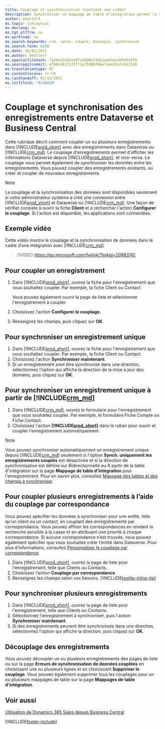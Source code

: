 ```yaml
---
title: Couplage et synchronisation (contient une vidéo)
description: Synchroniser un mappage de table d’intégration permet la synchronisation des données dans tous les enregistrements dans une table de Business Central ainsi que de la table Dynamics 365 Sales qui sont couplées.
author: bholtorf
ms.topic: conceptual
ms.devlang: na
ms.tgt_pltfrm: na
ms.workload: na
ms.search.keywords: crm, sales, couple, decouple, synchronize
ms.search.form: 6250
ms.date: 10/01/2021
ms.author: bholtorf
ms.openlocfilehash: 71e0e319162e071d880ef4d314eb54cdd5d918f0
ms.sourcegitcommit: ef80c461713fff1a75998766e7a4ed3a7c6121d0
ms.translationtype: HT
ms.contentlocale: fr-CA
ms.lasthandoff: 02/15/2022
ms.locfileid: "8136410"
---
```

# <a name="coupling-and-synchronizing-records-between-dataverse-and-business-central"></a>Couplage et synchronisation des enregistrements entre Dataverse et Business Central

Cette rubrique décrit comment coupler un ou plusieurs enregistrements dans [!INCLUDE[prod_short](includes/prod_short.md)] avec des enregistrements dans Dataverse ou [!INCLUDE[crm_md](includes/crm_md.md)]. Le couplage d'enregistrements permet d'afficher les informations Dataverse depuis [!INCLUDE[prod_short](includes/prod_short.md)], et vice-versa. Le couplage vous permet également de synchroniser les données entre les enregistrements. Vous pouvez coupler des enregistrements existants, ou créer et coupler de nouveaux enregistrements.

> [!Note]
> Le couplage et la synchronisation des données sont disponibles seulement si votre administrateur système a créé une connexion entre [!INCLUDE[prod_short](includes/prod_short.md)] et Dataverse ou [!INCLUDE[crm_md](includes/crm_md.md)]. Une façon de vérifier consiste à ouvrir la fiche **Client** et à rechercher l'action **Configurer le couplage**. Si l'action est disponible, les applications sont connectées.   

## <a name="video-example"></a>Exemple vidéo
Cette vidéo montre le couplage et la synchronisation de données dans le cadre d’une intégration avec [!INCLUDE[crm_md](includes/crm_md.md)].

> [!VIDEO https://go.microsoft.com/fwlink/?linkid=2098376]

## <a name="to-couple-a-record"></a>Pour coupler un enregistrement  
1.  Dans [!INCLUDE[prod_short](includes/prod_short.md)], ouvrez la fiche pour l'enregistrement que vous souhaitez coupler. Par exemple, la fiche Client ou Contact.  

    Vous pouvez également ouvrir la page de liste et sélectionner l'enregistrement à coupler.  

2.  Choisissez l'action **Configurer le couplage**.  
3.  Renseignez les champs, puis cliquez sur **OK**.  

## <a name="to-synchronize-a-single-record"></a>Pour synchroniser un enregistrement unique  
1.  Dans [!INCLUDE[prod_short](includes/prod_short.md)], ouvrez la fiche pour l'enregistrement que vous souhaitez coupler. Par exemple, la fiche Client ou Contact.  
2.  Choisissez l'action **Synchroniser maintenant**.  
3.  Si un enregistrement peut être synchronisé dans une direction, sélectionnez l'option qui affiche la direction de la mise à jour des données, puis cliquez sur **OK**.  

## <a name="to-synchronize-a-single-record-from-crm_md"></a>Pour synchroniser un enregistrement unique à partir de [!INCLUDE[crm_md](includes/crm_md.md)]  
1.  Dans [!INCLUDE[crm_md](includes/crm_md.md)], ouvrez le formulaire pour l'enregistrement que vous souhaitez coupler. Par exemple, le formulaire Fiche Compte ou Fiche Contact.  
2.  Choisissez l'action **[!INCLUDE[prod_short](includes/prod_short.md)]** dans le ruban pour ouvrir et coupler l'enregistrement automatiquement.

> [!Note]
> Vous pouvez synchroniser automatiquement un enregistrement unique depuis [!INCLUDE[crm_md](includes/crm_md.md)] seulement si l'option **Synch. uniquement les enregistrements couplés** est désactivée et si la direction de synchronisation est définie sur Bidirectionnelle ou À partir de la table d'intégration sur la page **Mappage de table d'intégration** pour l'enregistrement. Pour en savoir plus, consultez [Mappage des tables et des champs à synchroniser](admin-how-to-modify-table-mappings-for-synchronization.md#creating-new-records).     

## <a name="to-couple-multiple-records-using-match-based-coupling"></a>Pour coupler plusieurs enregistrements à l’aide du couplage par correspondance

Vous pouvez spécifier les données à synchroniser pour une entité, telle qu’un client ou un contact, en couplant des enregistrements par correspondance. Vous pouvez affiner les correspondances en rendant la recherche sensible à la casse et en attribuant une priorité à chaque correspondance. Si aucune correspondance n’est trouvée, vous pouvez également spécifier que vous souhaitez créer l’entité dans Dataverse. Pour plus d’informations, consultez [Personnaliser le couplage par correspondance](admin-how-to-set-up-a-dynamics-crm-connection.md#customize-the-match-based-coupling).  

1. Dans [!INCLUDE[prod_short](includes/prod_short.md)], ouvrez la page de liste pour l'enregistrement, telle que Clients ou Contacts.
2. Choisissez l’action **Couplage par correspondance**.
3. Renseignez les champs selon vos besoins. [!INCLUDE[tooltip-inline-tip](includes/tooltip-inline-tip_md.md)]

## <a name="to-synchronize-multiple-records"></a>Pour synchroniser plusieurs enregistrements  
1.  Dans [!INCLUDE[prod_short](includes/prod_short.md)], ouvrez la page de liste pour l'enregistrement, telle que Clients ou Contacts.  
2.  Sélectionnez l'enregistrement à synchroniser, puis l'action **Synchroniser maintenant**.  
3.  Si des enregistrements peuvent être synchronisés dans une direction, sélectionnez l'option qui affiche la direction, puis cliquez sur **OK**.  

## <a name="uncoupling-records"></a>Découplage des enregistrements
Vous pouvez découpler un ou plusieurs enregistrements des pages de liste ou sur la page **Erreurs de synchronisation de données couplées** en choisissant une ou plusieurs lignes et en choisissant **Supprimer le couplage**. Vous pouvez également supprimer tous les couplages pour un ou plusieurs mappages de table sur la page **Mappages de table d’intégration**.

## <a name="see-also"></a>Voir aussi  
[Utilisation de Dynamics 365 Sales depuis Business Central](marketing-integrate-dynamicscrm.md)


[!INCLUDE[footer-include](includes/footer-banner.md)]